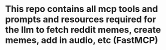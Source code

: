 # This repo contains all mcp tools and prompts and resources required for the llm to fetch reddit memes, create memes, add in audio, etc (FastMCP)